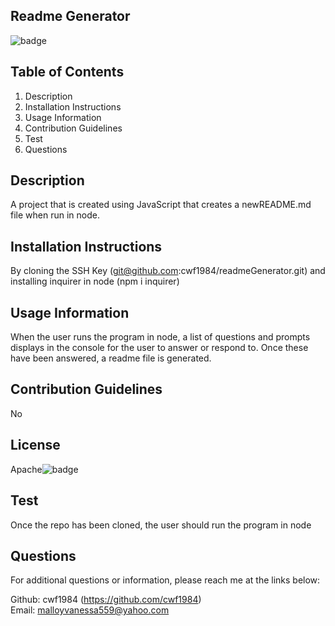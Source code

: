 ## Readme Generator 
  
  ![badge](https://img.shields.io/badge/license-Apache-blue)

  ## Table of Contents
  1. Description
  2. Installation Instructions
  3. Usage Information
  4. Contribution Guidelines
  5. Test
  6. Questions

  ## Description
  A project that is created using JavaScript that creates a newREADME.md file when run in node.

  ## Installation Instructions
  By cloning the SSH Key (git@github.com:cwf1984/readmeGenerator.git) and installing inquirer in node (npm i inquirer)

  ## Usage Information
  When the user runs the program in node, a list of questions and prompts displays in the console for the user to answer or respond to. Once these have been answered, a readme file is generated.

  ## Contribution Guidelines
  No

  ## License
  Apache![badge](https://img.shields.io/badge/license-Apache-blue)

  ## Test
  Once the repo has been cloned, the user should run the program in node

  ## Questions
  For additional questions or information, please reach me at the links below:
  
  Github: cwf1984 (https://github.com/cwf1984)
  <br>
  Email: malloyvanessa559@yahoo.com

